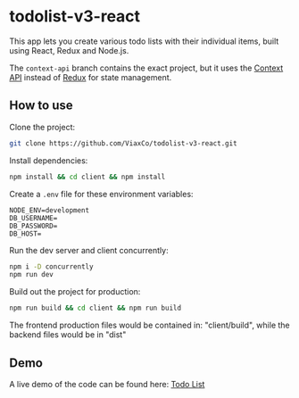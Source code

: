 # todolist-v3-react

This app lets you create various todo lists with their individual items, built using React, Redux and Node.js.

The `context-api` branch contains the exact project, but it uses the [Context API](https://reactjs.org/docs/context.html) instead of [Redux](https://redux.js.org/) for state management.

## How to use

Clone the project:

```bash
git clone https://github.com/ViaxCo/todolist-v3-react.git
```

Install dependencies:

```bash
npm install && cd client && npm install
```

Create a `.env` file for these environment variables:

```
NODE_ENV=development
DB_USERNAME=
DB_PASSWORD=
DB_HOST=
```

Run the dev server and client concurrently:

```bash
npm i -D concurrently
npm run dev
```

Build out the project for production:

```bash
npm run build && cd client && npm run build
```

The frontend production files would be contained in: "client/build", while the backend files would be in "dist"

## Demo

A live demo of the code can be found here: [Todo List](https://viaxco-todolist-v3-react.onrender.com)
